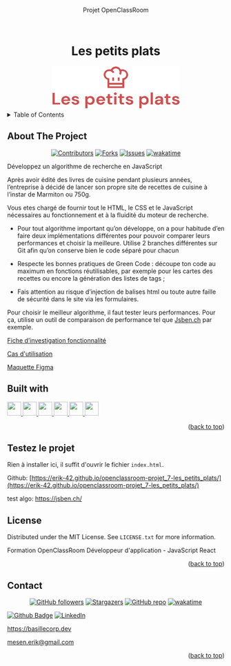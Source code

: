 <div align="center">
<p>Projet OpenClassRoom</p>
</div>
<a name="readme-top"></a>
<!-- PROJECT LOGO -->
<br />
<div align="center">
  <h1>Les petits plats</h1>
  <a href="https://github.com/Erik-42">
    <img src="./assets/logos/logo.png" alt="Logo Les petits plats" width="300" height="100">
  </a>
</div>

<!-- TABLE OF CONTENTS -->
<details>
  <summary>Table of Contents</summary>
  <ol>
    <li> <a href="#about-the-project">About The Project</a></li>
    <li><a href="#built-with">Built With</a></li>
    <li><a href="#testez-le-projet">Testez le projet</a></li>
    <li><a href="#license">License</a></li>
    <li><a href="#contact">Contact</a></li>
  </ol>
</details>

<!-- ABOUT THE PROJECT -->

## About The Project

<div align="center">

[![Contributors][contributors-shield]][contributors-url]
[![Forks][forks-shield]][forks-url]
[![Issues][issues-shield]][issues-url]
[![wakatime](https://wakatime.com/badge/user/f84d00d8-fee3-4ca3-803d-3daa3c7053a5/project/018e9ed5-d712-4f34-9c54-2cfd31f12054.svg)](https://wakatime.com/badge/user/f84d00d8-fee3-4ca3-803d-3daa3c7053a5/project/018e9ed5-d712-4f34-9c54-2cfd31f12054)

</div>
Développez un algorithme de recherche en JavaScript
<p></p>
Après avoir édité des livres de cuisine pendant plusieurs années, l’entreprise à décidé de lancer son propre site de recettes de cuisine à l’instar de Marmiton ou 750g.

<p></p>

Vous etes chargé de fournir tout le HTML, le CSS et le JavaScript nécessaires au fonctionnement et à la fluidité du moteur de recherche.

- Pour tout algorithme important qu’on développe, on a pour habitude d’en faire deux implémentations différentes pour pouvoir comparer leurs performances et choisir la meilleure.
  Utilise 2 branches différentes sur Git afin qu’on conserve bien le code séparé pour chacun

- Respecte les bonnes pratiques de Green Code : découpe ton code au maximum en fonctions réutilisables, par exemple pour les cartes des recettes ou encore la génération des listes de tags ;

- Fais attention au risque d’injection de balises html ou toute autre faille de sécurité dans le site via les formulaires.

Pour choisir le meilleur algorithme, il faut tester leurs performances. Pour ça, utilise un outil de comparaison de performance tel que <a href="https://jsben.ch/"> Jsben.ch</a> par exemple.

<a href="https://course.oc-static.com/projects/516_JS/P7/Cas+d%E2%80%99utilisation+%2303+_+Filtrer+les+recettes+dans+l%E2%80%99interface+utilisateur+-+Front-end+P6+(Algorithms)+.pdf">Fiche d’investigation fonctionnalité</a>

<a href="https://s3-eu-west-1.amazonaws.com/course.oc-static.com/projects/Front-End+V2/P6+Algorithms/Fiche+d%E2%80%99investigation+fonctionnalite%CC%81.pdf">Cas d'utilisation</a>

<a href="https://www.figma.com/file/LY5VQTAqnrAf0bWObOBrt8/Les-petits-plats---Maquette-2.0?type=design&node-id=0-1&mode=design&t=vlie6mckh4mQe7h9-0"> Maquette Figma</a>

## Built with

<p></p>
<a href= https://github.com/Erik-42?tab=repositories&q=&type=&language=html&sort= > <img width ='32px' height='32px' src ='https://raw.githubusercontent.com/rahulbanerjee26/githubAboutMeGenerator/main/icons/html.svg'> </a>
<a href= https://github.com/Erik-42?tab=repositories&q=&type=&language=css&sort= > <img width ='32px' height='32px' src ='https://raw.githubusercontent.com/rahulbanerjee26/githubAboutMeGenerator/main/icons/css.svg'> </a>
<a href= https://github.com/Erik-42?tab=repositories&q=&type=&language=sass&sort= > <img width ='32px' height='32px' src ='https://raw.githubusercontent.com/rahulbanerjee26/githubAboutMeGenerator/main/icons/sass.svg'> </a>
<a href= https://github.com/https://github.com/Erik-42?tab=repositories&q=&type=&language=javascript&sort= > <img width ='32px' height='32px' src='https://raw.githubusercontent.com/rahulbanerjee26/githubAboutMeGenerator/main/icons/javascript.svg'> </a>
<a href= https://github.com/Erik-42?tab=repositories&q=&type=&language=github&sort= > <img width ='32px' height='32px' src ='https://raw.githubusercontent.com/rahulbanerjee26/githubAboutMeGenerator/main/icons/github.svg'> </a>
<a href= https://github.com/Erik-42?tab=repositories&q=&type=&language=figma&sort= > <img width ='32px' height='32px' src ='https://raw.githubusercontent.com/rahulbanerjee26/githubAboutMeGenerator/main/icons/figma.svg'> </a>

<p align="right">(<a href="#readme-top">back to top</a>)</p>

<!-- Liens Projet -->

## Testez le projet

Rien à installer ici, il suffit d'ouvrir le fichier `index.html`.

Github: [https://erik-42.github.io/openclassroom-projet_7-les_petits_plats/](https://erik-42.github.io/openclassroom-projet_7-les_petits_plats/)

test algo: https://jsben.ch/

<!-- LICENSE -->

## License

Distributed under the MIT License. See `LICENSE.txt` for more information.

Formation OpenClassRoom Développeur d'application - JavaScript React

<p align="right">(<a href="#readme-top">back to top</a>)</p>

<!-- CONTACT -->

## Contact

<div align="center">

[![GitHub followers][github followers-shield]][github followers-url]
[![Stargazers][stars-shield]][stars-url]
[![GitHub repo][github repo-shield]][github repo-url]
[![wakatime](https://wakatime.com/badge/user/f84d00d8-fee3-4ca3-803d-3daa3c7053a5.svg)](https://wakatime.com/@f84d00d8-fee3-4ca3-803d-3daa3c7053a5)

</div>

[![Github Badge][github badge-shield]][github badge-url]
[![LinkedIn][linkedin-shield]][linkedin-url]

https://basillecorp.dev

mesen.erik@gmail.com

<p align="right">(<a href="#readme-top">back to top</a>)</p>

<!-- MARKDOWN LINKS & IMAGES -->
<!-- https://www.markdownguide.org/basic-syntax/#reference-style-links -->

[product-screenshot]: ./images/screenshot.png
[wakatime-shield]: https://wakatime.com/badge/user/f84d00d8-fee3-4ca3-803d-3daa3c7053a5.svg
[wakatime-url]: https://wakatime.com/@f84d00d8-fee3-4ca3-803d-3daa3c7053a5
[github badge-shield]: https://img.shields.io/badge/Github-Erik--42-155?style=for-the-badge&logo=github
[github badge-url]: https://github.com/Erik-42
[github repo-shield]: https://img.shields.io/badge/Repositories-36-blue
[github repo-url]: https://github.com/Erik-42?tab=repositories
[github repo file count (file type)-shield]: https://img.shields.io/github/directory-file-count/Erik-42/openclassroom-projet_7-les_petits_plats
[github repo file count (file type)-url]: https://github.com/directory-file-count/Erik-42/openclassroom-projet_7-les_petits_plats
[github followers-shield]: https://img.shields.io/github/followers/Erik-42
[github followers-url]: https://github.com/followers/Erik-42
[github all releases-shield]: https://github.com/Erik-42/openclassroom-projet_7-les_petits_plats/total
[github all releases-url]: https://github.com/Erik-42/openclassroom-projet_7-les_petits_plats/releases
[github repo size-shield]: https://img.shields.io/github/repo-size/Erik-42/openclassroom-projet_7-les_petits_plats
[github repo size-url]: https://github.com/Erik-42/openclassroom-projet_7-les_petits_plats
[contributors-shield]: https://img.shields.io/github/contributors/Erik-42/openclassroom-projet_7-les_petits_plats
[contributors-url]: https://github.com/Erik-42/openclassroom-projet_7-les_petits_plats/graphs/contributors
[forks-shield]: https://img.shields.io/github/forks/Erik-42/openclassroom-projet_7-les_petits_plats
[forks-url]: https://github.com/Erik-42/openclassroom-projet_7-les_petits_plats/forks
[stars-shield]: https://img.shields.io/github/stars/Erik-42
[stars-url]: https://github.com/Erik-42?tab=stars
[issues-shield]: https://img.shields.io/github/issues-raw/Erik-42/openclassroom-projet_7-les_petits_plats
[issues-url]: https://github.com/Erik-42/openclassroom-projet_7-les_petits_plats/issues
[license-shield]: https://img.shields.io/github/license/Erik-42/openclassroom-projet_7-les_petits_plats
[license-url]: https://github.com/Erik-42/openclassroom-projet_7-les_petits_plats/blob/master/LICENSE.txt
[linkedin-shield]: https://img.shields.io/badge/-LinkedIn-black.svg?style=for-the-badge&logo=linkedin&colorB=555
[linkedin-url]: https://www.linkedin.com/in/erik-mesen/
[html-shield]: https://img.shields.io/badge/-LinkedIn-black.svg?style=for-the-badge&logo=linkedin&colorB=555
[html-url]: https://html.spec.whatwg.org/
[css-shield]: https://img.shields.io/badge/-LinkedIn-black.svg?style=for-the-badge&logo=linkedin&colorB=555
[css-url]: https://www.w3.org/TR/CSS/#css
[javascript-shield]: https://img.shields.io/badge/-LinkedIn-black.svg?style=for-the-badge&logo=linkedin&colorB=555
[javascript-url]: https://www.ecma-international.org/publications-and-standards/standards/ecma-262/
